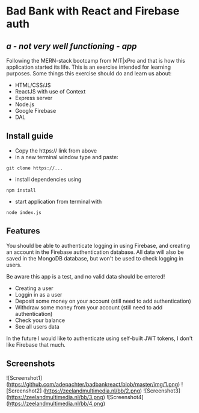 # Bad Bank with React and Firebase auth
## _a - not very well functioning - app_


Following the MERN-stack bootcamp from MIT|xPro and that is how this application started its life. This is an exercise intended for learning purposes.
Some things this exercise should do and learn us about:

- HTML/CSS/JS
- ReactJS with use of Context
- Express server
- Node.js
- Google Firebase
- DAL

## Install guide

- Copy the https:// link from above
- in a new terminal window type and paste: 
```
git clone https://...
```
- install dependencies using 
```
npm install
```
- start application from terminal with 
```
node index.js
```

## Features 

You should be able to authenticate logging in using Firebase, and creating an account in the Firebase authentication database. All data will also be saved in the MongoDB database, but won't be used to check logging in users. 

Be aware this app is a test, and no valid data should be entered!

- Creating a user
- Loggin in as a user
- Deposit some money on your account (still need to add authentication)
- Withdraw some money from your account (still need to add authentication)
- Check your balance
- See all users data

In the future I would like to authenticate using self-built JWT tokens, I don't like Firebase that much.

## Screenshots
![Screenshot1]
(https://github.com/adepachter/badbankreact/blob/master/img/1.png)
![Screenshot2]
(https://zeelandmultimedia.nl/bb/2.png)
![Screenshot3]
(https://zeelandmultimedia.nl/bb/3.png)
![Screenshot4]
(https://zeelandmultimedia.nl/bb/4.png)